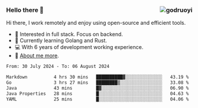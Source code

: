 ### Hello there 👋 <img align="right" src="https://github-readme-stats.vercel.app/api?username=godruoyi&show_icons=true" alt="godruoyi" />

Hi there, I work remotely and enjoy using open-source and efficient tools.

- 🔭 Interested in full stack. Focus on backend.
- 🌱 Currently learning Golang and Rust.
- 💻 With 6 years of development working experience.
- 👒 [About me more](https://godruoyi.com/posts/about-godruoyi).



<!--START_SECTION:waka-->

```txt
From: 30 July 2024 - To: 06 August 2024

Markdown          4 hrs 30 mins   ██████████▓░░░░░░░░░░░░░░   43.19 %
Go                3 hrs 27 mins   ████████▒░░░░░░░░░░░░░░░░   33.08 %
Java              43 mins         █▓░░░░░░░░░░░░░░░░░░░░░░░   06.90 %
Java Properties   28 mins         █░░░░░░░░░░░░░░░░░░░░░░░░   04.63 %
YAML              25 mins         █░░░░░░░░░░░░░░░░░░░░░░░░   04.06 %
```

<!--END_SECTION:waka-->
